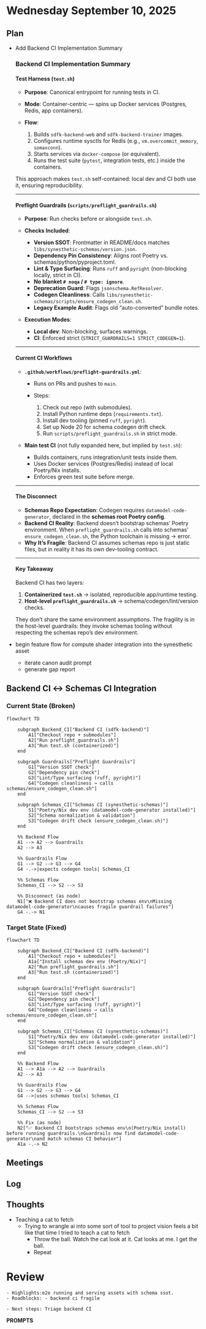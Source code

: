 # Wednesday September 10, 2025

## Plan

- Add Backend CI Implementation Summary

    ### Backend CI Implementation Summary

    #### Test Harness (`test.sh`)

    *   **Purpose**: Canonical entrypoint for running tests in CI.
    *   **Mode**: Container-centric — spins up Docker services (Postgres, Redis, app containers).
    *   **Flow**:

        1.  Builds `sdfk-backend-web` and `sdfk-backend-trainer` images.
        2.  Configures runtime sysctls for Redis (e.g., `vm.overcommit_memory`, `somaxconn`).
        3.  Starts services via `docker-compose` (or equivalent).
        4.  Runs the test suite (`pytest`, integration tests, etc.) inside the containers.

    This approach makes `test.sh` self-contained: local dev and CI both use it, ensuring reproducibility.

    ---

    #### Preflight Guardrails (`scripts/preflight_guardrails.sh`)

    *   **Purpose**: Run checks before or alongside `test.sh`.

    *   **Checks Included**:

        *   **Version SSOT**: Frontmatter in README/docs matches `libs/synesthetic-schemas/version.json`.
        *   **Dependency Pin Consistency**: Aligns root Poetry vs. schemas/python/pyproject.toml.
        *   **Lint & Type Surfacing**: Runs `ruff` and `pyright` (non-blocking locally, strict in CI).
        *   **No blanket `# noqa` / `# type: ignore`**.
        *   **Deprecation Guard**: Flags `jsonschema.RefResolver`.
        *   **Codegen Cleanliness**: Calls `libs/synesthetic-schemas/scripts/ensure_codegen_clean.sh`.
        *   **Legacy Example Audit**: Flags old “auto-converted” bundle notes.

    *   **Execution Modes**:

        *   **Local dev**: Non-blocking, surfaces warnings.
        *   **CI**: Enforced strict (`STRICT_GUARDRAILS=1 STRICT_CODEGEN=1`).

    ---

    #### Current CI Workflows

    *   **`.github/workflows/preflight-guardrails.yml`**:

        *   Runs on PRs and pushes to `main`.
        *   Steps:

            1.  Check out repo (with submodules).
            2.  Install Python runtime deps (`requirements.txt`).
            3.  Install dev tooling (pinned `ruff`, `pyright`).
            4.  Set up Node 20 for schema codegen drift check.
            5.  Run `scripts/preflight_guardrails.sh` in strict mode.

    *   **Main test CI** (not fully expanded here, but implied by `test.sh`):

        *   Builds containers, runs integration/unit tests inside them.
        *   Uses Docker services (Postgres/Redis) instead of local Poetry/Nix installs.
        *   Enforces green test suite before merge.

    ---

    #### The Disconnect

    *   **Schemas Repo Expectation**:
        Codegen requires `datamodel-code-generator`, declared in the **schemas root Poetry config**.
    *   **Backend CI Reality**:
        Backend doesn’t bootstrap schemas’ Poetry environment. When `preflight_guardrails.sh` calls into schemas’ `ensure_codegen_clean.sh`, the Python toolchain is missing → error.
    *   **Why It’s Fragile**:
        Backend CI assumes schemas repo is just static files, but in reality it has its own dev-tooling contract.

    ---

    #### Key Takeaway

    Backend CI has two layers:

    1.  **Containerized `test.sh`** → isolated, reproducible app/runtime testing.
    2.  **Host-level `preflight_guardrails.sh`** → schema/codegen/lint/version checks.

    They don’t share the same environment assumptions. The fragility is in the host-level guardrails: they invoke schemas tooling without respecting the schemas repo’s dev environment.

- begin feature flow for compute shader integration into the synesthetic asset
    - iterate canon audit prompt
    - generate gap report

## Backend CI ↔ Schemas CI Integration

### Current State (Broken)

```mermaid
flowchart TD

    subgraph Backend_CI["Backend CI (sdfk-backend)"]
        A1["Checkout repo + submodules"]
        A2["Run preflight_guardrails.sh"]
        A3["Run test.sh (containerized)"]
    end

    subgraph Guardrails["Preflight Guardrails"]
        G1["Version SSOT check"]
        G2["Dependency pin check"]
        G3["Lint/Type surfacing (ruff, pyright)"]
        G4["Codegen cleanliness → calls schemas/ensure_codegen_clean.sh"]
    end

    subgraph Schemas_CI["Schemas CI (synesthetic-schemas)"]
        S1["Poetry/Nix dev env (datamodel-code-generator installed)"]
        S2["Schema normalization & validation"]
        S3["Codegen drift check (ensure_codegen_clean.sh)"]
    end

    %% Backend Flow
    A1 --> A2 --> Guardrails
    A2 --> A3

    %% Guardrails Flow
    G1 --> G2 --> G3 --> G4
    G4 -.->|expects codegen tools| Schemas_CI

    %% Schemas Flow
    Schemas_CI --> S2 --> S3

    %% Disconnect (as node)
    N1["❌ Backend CI does not bootstrap schemas env\nMissing datamodel-code-generator\ncauses fragile guardrail failures"]
    G4 -.-> N1
```

### Target State (Fixed)

```mermaid
flowchart TD

    subgraph Backend_CI["Backend CI (sdfk-backend)"]
        A1["Checkout repo + submodules"]
        A1a["Install schemas dev env (Poetry/Nix)"]
        A2["Run preflight_guardrails.sh"]
        A3["Run test.sh (containerized)"]
    end

    subgraph Guardrails["Preflight Guardrails"]
        G1["Version SSOT check"]
        G2["Dependency pin check"]
        G3["Lint/Type surfacing (ruff, pyright)"]
        G4["Codegen cleanliness → calls schemas/ensure_codegen_clean.sh"]
    end

    subgraph Schemas_CI["Schemas CI (synesthetic-schemas)"]
        S1["Poetry/Nix dev env (datamodel-code-generator installed)"]
        S2["Schema normalization & validation"]
        S3["Codegen drift check (ensure_codegen_clean.sh)"]
    end

    %% Backend Flow
    A1 --> A1a --> A2 --> Guardrails
    A2 --> A3

    %% Guardrails Flow
    G1 --> G2 --> G3 --> G4
    G4 -->|uses schemas tools| Schemas_CI

    %% Schemas Flow
    Schemas_CI --> S2 --> S3

    %% Fix (as node)
    N2["✅ Backend CI bootstraps schemas env\n(Poetry/Nix install) before running guardrails.\nGuardrails now find datamodel-code-generator\nand match schemas CI behavior"]
    A1a -.-> N2
```

## Meetings

## Log

## Thoughts
- Teaching a cat to fetch
    - Trying to wrangle ai into some sort of tool to project vision feels a bit like that time I tried to teach a cat to fetch
        - Throw the ball. Watch the cat look at it. Cat looks at me. I get the ball.
        - Repeat

# Review
    - Highlights:e2e running and serving assets with schema ssot.
    - Roadblocks: - backend ci fragile

    - Next steps: Triage backend CI

**PROMPTS**

